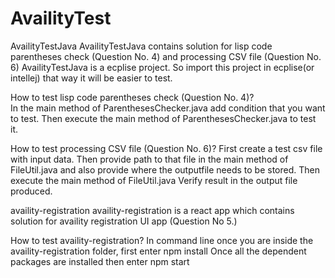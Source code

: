 # AvailityTest

AvailityTestJava
  AvailityTestJava contains solution for lisp code parentheses check (Question No. 4) and processing CSV file (Question No. 6)
  AvailityTestJava is a ecplise project. So import this project in ecplise(or intellej) that way it will be easier to test. 
  
  How to test lisp code parentheses check (Question No. 4)?  
    In the main method of ParenthesesChecker.java add condition that you want to test. 
    Then execute the main method of ParenthesesChecker.java to test it.
    
  How to test processing CSV file (Question No. 6)?
    First create a test csv file with input data.
    Then provide path to that file in the main method of FileUtil.java and also provide where the outputfile needs to be stored.
    Then execute the main method of FileUtil.java
    Verify result in the output file produced. 
    
    
availity-registration
  availity-registration is a react app which contains solution for availity registration UI app (Question No 5.)
  
  How to test availity-registration?
    In command line once you are inside the availity-registration folder, first enter npm install
    Once all the dependent packages are installed then enter npm start